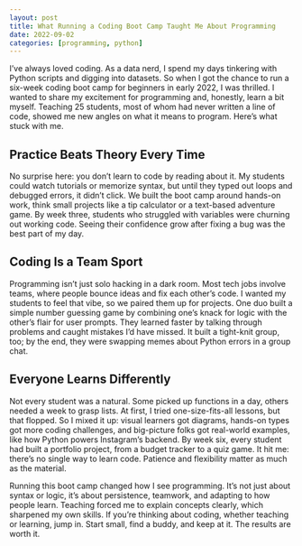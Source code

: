 ```yaml
---
layout: post
title: What Running a Coding Boot Camp Taught Me About Programming
date: 2022-09-02
categories: [programming, python]
---
```



I’ve always loved coding. As a data nerd, I spend my days tinkering with Python scripts and digging into datasets. So when I got the chance to run a six-week coding boot camp for beginners in early 2022, I was thrilled. I wanted to share my excitement for programming and, honestly, learn a bit myself. Teaching 25 students, most of whom had never written a line of code, showed me new angles on what it means to program. Here’s what stuck with me.

## Practice Beats Theory Every Time

No surprise here: you don’t learn to code by reading about it. My students could watch tutorials or memorize syntax, but until they typed out loops and debugged errors, it didn’t click. We built the boot camp around hands-on work, think small projects like a tip calculator or a text-based adventure game. By week three, students who struggled with variables were churning out working code. Seeing their confidence grow after fixing a bug was the best part of my day.

## Coding Is a Team Sport

Programming isn’t just solo hacking in a dark room. Most tech jobs involve teams, where people bounce ideas and fix each other’s code. I wanted my students to feel that vibe, so we paired them up for projects. One duo built a simple number guessing game by combining one’s knack for logic with the other’s flair for user prompts. They learned faster by talking through problems and caught mistakes I’d have missed. It built a tight-knit group, too; by the end, they were swapping memes about Python errors in a group chat.

## Everyone Learns Differently

Not every student was a natural. Some picked up functions in a day, others needed a week to grasp lists. At first, I tried one-size-fits-all lessons, but that flopped. So I mixed it up: visual learners got diagrams, hands-on types got more coding challenges, and big-picture folks got real-world examples, like how Python powers Instagram’s backend. By week six, every student had built a portfolio project, from a budget tracker to a quiz game. It hit me: there’s no single way to learn code. Patience and flexibility matter as much as the material.

Running this boot camp changed how I see programming. It’s not just about syntax or logic, it’s about persistence, teamwork, and adapting to how people learn. Teaching forced me to explain concepts clearly, which sharpened my own skills. If you’re thinking about coding, whether teaching or learning, jump in. Start small, find a buddy, and keep at it. The results are worth it.